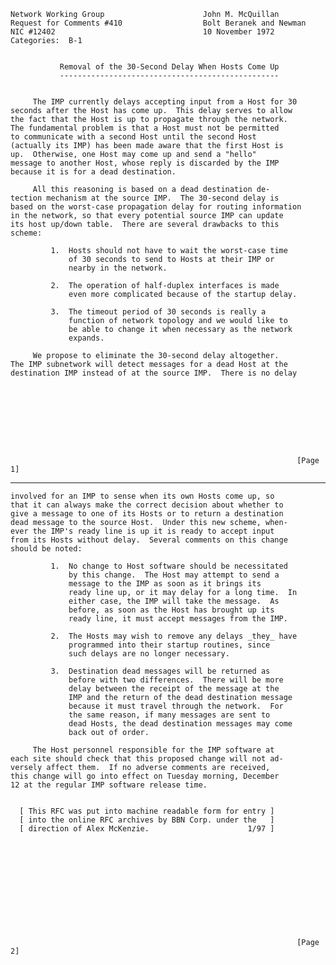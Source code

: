     Network Working Group                      John M. McQuillan
    Request for Comments #410                  Bolt Beranek and Newman
    NIC #12402                                 10 November 1972
    Categories:  B-1


               Removal of the 30-Second Delay When Hosts Come Up
               -------------------------------------------------


         The IMP currently delays accepting input from a Host for 30
    seconds after the Host has come up.  This delay serves to allow
    the fact that the Host is up to propagate through the network.
    The fundamental problem is that a Host must not be permitted
    to communicate with a second Host until the second Host
    (actually its IMP) has been made aware that the first Host is
    up.  Otherwise, one Host may come up and send a "hello"
    message to another Host, whose reply is discarded by the IMP
    because it is for a dead destination.

         All this reasoning is based on a dead destination de-
    tection mechanism at the source IMP.  The 30-second delay is
    based on the worst-case propagation delay for routing information
    in the network, so that every potential source IMP can update
    its host up/down table.  There are several drawbacks to this
    scheme:

             1.  Hosts should not have to wait the worst-case time
                 of 30 seconds to send to Hosts at their IMP or
                 nearby in the network.

             2.  The operation of half-duplex interfaces is made
                 even more complicated because of the startup delay.

             3.  The timeout period of 30 seconds is really a
                 function of network topology and we would like to
                 be able to change it when necessary as the network
                 expands.

         We propose to eliminate the 30-second delay altogether.
    The IMP subnetwork will detect messages for a dead Host at the
    destination IMP instead of at the source IMP.  There is no delay









                                                                    [Page 1]

------------------------------------------------------------------------

``` newpage
involved for an IMP to sense when its own Hosts come up, so
that it can always make the correct decision about whether to
give a message to one of its Hosts or to return a destination
dead message to the source Host.  Under this new scheme, when-
ever the IMP's ready line is up it is ready to accept input
from its Hosts without delay.  Several comments on this change
should be noted:

         1.  No change to Host software should be necessitated
             by this change.  The Host may attempt to send a
             message to the IMP as soon as it brings its
             ready line up, or it may delay for a long time.  In
             either case, the IMP will take the message.  As
             before, as soon as the Host has brought up its
             ready line, it must accept messages from the IMP.

         2.  The Hosts may wish to remove any delays _they_ have
             programmed into their startup routines, since
             such delays are no longer necessary.

         3.  Destination dead messages will be returned as
             before with two differences.  There will be more
             delay between the receipt of the message at the
             IMP and the return of the dead destination message
             because it must travel through the network.  For
             the same reason, if many messages are sent to
             dead Hosts, the dead destination messages may come
             back out of order.

     The Host personnel responsible for the IMP software at
each site should check that this proposed change will not ad-
versely affect them.  If no adverse comments are received,
this change will go into effect on Tuesday morning, December
12 at the regular IMP software release time.


  [ This RFC was put into machine readable form for entry ]
  [ into the online RFC archives by BBN Corp. under the   ]
  [ direction of Alex McKenzie.                      1/97 ]












                                                                [Page 2]
```
